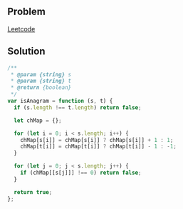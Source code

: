 ## Problem

[Leetcode](https://leetcode.com/problems/valid-anagram/description/)

## Solution

```javascript
/**
 * @param {string} s
 * @param {string} t
 * @return {boolean}
 */
var isAnagram = function (s, t) {
  if (s.length !== t.length) return false;

  let chMap = {};

  for (let i = 0; i < s.length; i++) {
    chMap[s[i]] = chMap[s[i]] ? chMap[s[i]] + 1 : 1;
    chMap[t[i]] = chMap[t[i]] ? chMap[t[i]] - 1 : -1;
  }

  for (let j = 0; j < s.length; j++) {
    if (chMap[[s[j]]] !== 0) return false;
  }

  return true;
};
```
